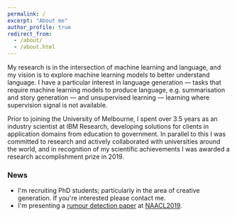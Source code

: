 ```yaml
---
permalink: /
excerpt: "About me"
author_profile: true
redirect_from: 
  - /about/
  - /about.html
---
```


My research is in the intersection of machine learning and language, and my vision is to explore machine learning models to better understand language. I have a particular interest in language generation &mdash; tasks that require machine learning models to produce language, e.g. summarisation and story generation &mdash;  and unsupervised learning &mdash; learning where supervision signal is not available.

Prior to joining the University of Melbourne, I spent over 3.5 years as an industry scientist at IBM Research, developing solutions for clients in application domains from education to government. In parallel to this I was committed to research and actively collaborated with universities around the world, and in recognition of my scientific achievements I was awarded a research accomplishment prize in 2019.

### News

- I'm recruiting PhD students; particularly in the area of creative generation. If you're interested please contact me.
- I'm presenting a [rumour detection paper](https://www.aclweb.org/anthology/N19-1163) at [NAACL2019](https://naacl2019.org/).
